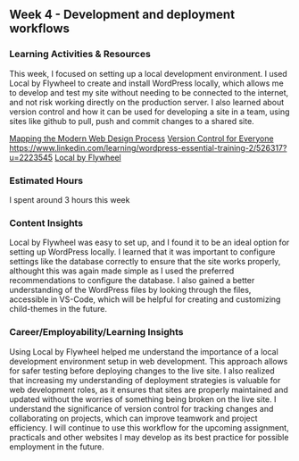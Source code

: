 <h2>Week 4 - Development and deployment workflows</h2>

<h3>Learning Activities & Resources</h3>
<p>This week, I focused on setting up a local development environment. I used Local by Flywheel to create and install WordPress locally, which allows me to develop and test my site without needing to be connected to the internet, and not risk working directly on the production server. I also learned about version control and how it can be used for developing a site in a team, using sites like github to pull, push and commit changes to a shared site.</p>
<a href="https://www.linkedin.com/learning/mapping-the-modern-web-design-process/what-is-this-course-about-and-who-is-it-for-14885120?u=2223545">Mapping the Modern Web Design Process</a>
<a href="https://www.linkedin.com/learning/version-control-for-everyone-2/version-control-it-s-not-just-for-programmers?u=2223545">Version Control for Everyone</a>
<a href="https://www.linkedin.com/learning/wordpress-essential-training-2/526317?u=2223545">https://www.linkedin.com/learning/wordpress-essential-training-2/526317?u=2223545</a>
<a href="https://localwp.com/">Local by Flywheel</a>


<h3>Estimated Hours</h3>
<p>I spent around 3 hours this week</p>

<h3>Content Insights</h3>
<p>Local by Flywheel was easy to set up, and I found it to be an ideal option for setting up WordPress locally. I learned that it was important to configure settings like the database correctly to ensure that the site works properly, althought this was again made simple as I used the preferred recommendations to configure the database. I also gained a better understanding of the WordPress files by looking through the files, accessible in VS-Code, which will be helpful for creating and customizing child-themes in the future.</p>

<h3>Career/Employability/Learning Insights</h3>
<p>Using Local by Flywheel helped me understand the importance of a local development environment setup in web development. This approach allows for safer testing before deploying changes to the live site. I also realized that increasing my understanding of deployment strategies is valuable for web development roles, as it ensures that sites are properly maintained and updated without the worries of something being broken on the live site. I understand the significance of version control for tracking changes and collaborating on projects, which can improve teamwork and project efficiency. I will continue to use this workflow for the upcoming assignment, practicals and other websites I may develop as its best practice for possible employment in the future.</p>
